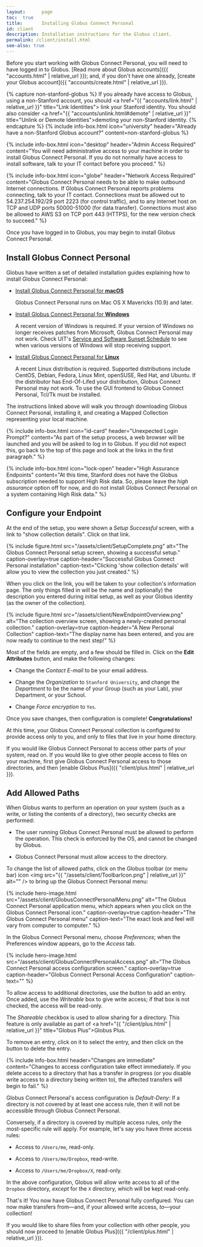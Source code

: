 ```yaml
---
layout:      page
toc:  true
title:       Installing Globus Connect Personal
id: client
description: Installation instructions for the Globus client.
permalink: /client/install.html
see-also: true
---
```


Before you start working with Globus Connect Personal, you will need to have
logged in to Globus.  [Read more about Globus accounts]({{ "accounts.html" |
relative_url }}); and, if you don't have one already, [create your Globus
account]({{ "accounts/create.html" | relative_url }}).

{% capture non-stanford-globus %}
If you already have access to Globus, using a non-Stanford account, you should
<a href="{{ "accounts/link.html" | relative_url }}" title="Link Identities">
link your Stanford identity</a>.  You should also consider <a href="{{
"accounts/unlink.html#demote" | relative_url }}" title="Unlink or Demote
Identities">demoting your non-Stanford identity</a>.
{% endcapture %}
{% include info-box.html
   icon="university"
   header="Already have a non-Stanford Globus account?"
   content=non-stanford-globus
%}

{% include info-box.html
   icon="desktop"
   header="Admin Access Required"
   content="You will need administrative access to your machine in order to install Globus Connect Personal.  If you do not normally have access to install software, talk to your IT contact before you proceed."
%}

{% include info-box.html
   icon="globe"
   header="Network Access Required"
   content="Globus Connect Personal needs to be able to make outbound Internet connections.  If Globus Connect Personal reports problems connecting, talk to your IT contact.  Connections must be allowed out to 54.237.254.192/29 port 2223 (for control traffic), and to any Internet host on TCP and UDP ports 50000-51000 (for data transfer).  Connections must also be allowed to AWS S3 on TCP port 443 (HTTPS), for the new version check to succeed."
%}

Once you have logged in to Globus, you may begin to install Globus Connect
Personal.

## Install Globus Connect Personal

Globus have written a set of detailed installation guides explaining how to
install Globus Connect Personal:

* [Install Globus Connect Personal for **macOS**](https://docs.globus.org/how-to/globus-connect-personal-mac/)

  Globus Connect Personal runs on Mac OS X Mavericks (10.9) and later.

* [Install Globus Connect Personal for **Windows**](https://docs.globus.org/how-to/globus-connect-personal-windows/)

  A recent version of Windows is required.  If your version of Windows no
  longer receives patches from Microsoft, Globus Connect Personal may not work.
  Check UIT's [Service and Software Sunset Schedule](http://sunset.stanford.edu)
  to see when various versions of Windows will stop receiving support.

* [Install Globus Connect Personal for **Linux**](https://docs.globus.org/how-to/globus-connect-personal-linux/)

  A recent Linux distribution is required.  Supported distributions include
  CentOS, Debian, Fedora, Linux Mint, openSUSE, Red Hat, and Ubuntu.  If the
  distributor has End-Of-Lifed your distribution, Globus Connect Personal may
  not work.  To use the GUI frontend to Globus Connect Personal, Tcl/Tk must be
  installed.

The instructions linked above will walk you through downloading Globus Connect
Personal, installing it, and creating a Mapped Collection representing your
local machine.

{% include info-box.html
   icon="id-card"
   header="Unexpected Login Prompt?"
   content="As part of the setup process, a web browser will be launched and you will be asked to log in to Globus.  If you did not expect this, go back to the top of this page and look at the links in the first paragraph."
%}

{% include info-box.html
   icon="lock-open"
   header="High Assurance Endpoints"
   content="At this time, Stanford does not have the Globus subscription needed to support High Risk data.  So, please leave the <em>high assurance</em> option off for now, and do not install Globus Connect Personal on a system containing High Risk data."
%}

## Configure your Endpoint

At the end of the setup, you were shown a _Setup Successful_ screen, with a
link to "show collection details".  Click on that link.

{% include figure.html
   src="/assets/client/SetupComplete.png"
   alt="The Globus Connect Personal setup screen, showing a successful setup."
   caption-overlay=true
   caption-header="Successful Globus Connect Personal installation"
   caption-text="Clicking 'show collection details' will allow you to view the collection you just created."
%}

When you click on the link, you will be taken to your collection's information
page.  The only things filled in will be the name and (optionally) the
description you entered during initial setup, as well as your Globus identity
(as the owner of the collection).

{% include figure.html
   src="/assets/client/NewEndpointOverview.png"
   alt="The collection overview screen, showing a newly-created personal collection."
   caption-overlay=true
   caption-header="A New Personal Collection"
   caption-text="The display name has been entered, and you are now ready to continue to the next step!"
%}

Most of the fields are empty, and a few should be filled in.  Click on the
**<i class="fas fa-pencil-alt"></i> Edit Attributes** button, and make the following changes:

* Change the _Contact E-mail_ to be your email address.

* Change the _Organization_ to `Stanford University`, and change the
  _Department_ to be the name of your Group (such as your Lab), your
  Department, or your School.

* Change _Force encryption_ to `Yes`.

Once you save changes, then configuration is complete!  **Congratulations!**

At this time, your Globus Connect Personal collection is configured to provide
access only to you, and only to files that live in your home directory.

If you would like Globus Connect Personal to access other parts of your system,
read on.  If you would like to give other people access to files on your
machine, first give Globus Connect Personal access to those directories, and
then [enable Globus Plus]({{ "client/plus.html" | relative_url }}).

## Add Allowed Paths

When Globus wants to perform an operation on your system (such as a write, or
listing the contents of a directory), two security checks are performed:

* The user running Globus Connect Personal must be allowed to perform the
  operation.  This check is enforced by the OS, and cannot be changed by
  Globus.

* Globus Connect Personal must allow access to the directory.

To change the list of allowed paths, click on the Globus toolbar (or menu bar)
icon <img src="{{ "/assets/client/ToolbarIcon.png" |
relative_url }}" alt="" /> to bring up the Globus Connect Personal menu:

{% include hero-image.html
   src="/assets/client/GlobusConnectPersonalMenu.png"
   alt="The Globus Connect Personal application menu, which appears when you click on the Globus Connect Personal icon."
   caption-overlay=true
   caption-header="The Globus Connect Personal menu"
   caption-text="The exact look and feel will vary from computer to computer."
%}

In the Globus Connect Personal menu, choose _Preferences_; when the Preferences
window appears, go to the _Access_ tab.

{% include hero-image.html
   src="/assets/client/GlobusConnectPersonalAccess.png"
   alt="The Globus Connect Personal access configuration screen."
   caption-overlay=true
   caption-header="Globus Connect Personal Access Configuration"
   caption-text=""
%}

To allow access to additional directories, use the <i class="fa fa-plus"
title="plus"></i> button to add an entry.  Once added, use the _Writeable_ box
to give write access; if that box is not checked, the access will be read-only.

The <em>Shareable</em> checkbox is used to allow sharing for a directory.  This
feature is only available as part of <a href="{{ "/client/plus.html" |
relative_url }}" title="Globus Plus">Globus Plus</a>.

To remove an entry, click on it to select the entry, and then click on the <i
class="fa fa-minus" title="minus"></i> button to delete the entry.

{% include info-box.html
   header="Changes are immediate"
   content="Changes to access configuration take effect immediately.  If you delete access to a directory that has a transfer in progress (or you disable write access to a directory being written to), the affected transfers will begin to fail."
%}

Globus Connect Personal's access configuration is _Default-Deny_: If a
directory is not covered by at least one access rule, then it will not be
accessible through Globus Connect Personal.

Conversely, if a directory is covered by multiple access rules, only the
most-specific rule will apply.  For example, let's say you have three access
rules:

* Access to `/Users/me`, read-only.

* Access to `/Users/me/Dropbox`, read-write.

* Access to `/Users/me/Dropbox/X`, read-only.

In the above configuration, Globus will allow write access to all of the `Dropbox`
directory, _except_ for the `X` directory, which will be kept read-only.

That's it!  You now have Globus Connect Personal fully configured.  You can now
make transfers from—and, if your allowed write access, _to_—your collection!

If you would like to share files from your collection with other people, you
should now proceed to [enable Globus Plus]({{ "/client/plus.html" | relative_url
}}).




